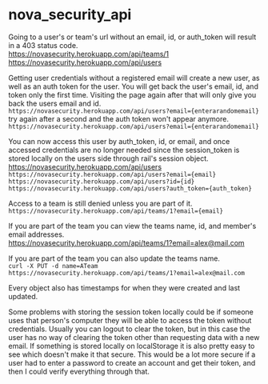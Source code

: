 # nova_security_api

Going to a user's or team's url without an email, id, or auth_token will result in a 403 status code.\
https://novasecurity.herokuapp.com/api/teams/1 \
https://novasecurity.herokuapp.com/api/users 


Getting user credentials without a registered email will create a new user, as well as an auth token for the user. You will get back the user's email, id, and token only the first time. Visiting the page again after that will only give you back the users email and id. \
`https://novasecurity.herokuapp.com/api/users?email={enterarandomemail}` \
try again after a second and the auth token won't appear anymore. \
`https://novasecurity.herokuapp.com/api/users?email={enterarandomemail}`


You can now access this user by auth_token, id, or email, and once accessed credentials are no longer needed since
the session_token is stored locally on the users side through rail's session object. \
https://novasecurity.herokuapp.com/api/users \
`https://novasecurity.herokuapp.com/api/users?email={email}` \
`https://novasecurity.herokuapp.com/api/users?id={id}` \
`https://novasecurity.herokuapp.com/api/users?auth_token={auth_token}`


Access to a team is still denied unless you are part of it. \
`https://novasecurity.herokuapp.com/api/teams/1?email={email}`


If you are part of the team you can view the teams name, id, and member's email addresses. \
https://novasecurity.herokuapp.com/api/teams/1?email=alex@mail.com


If you are part of the team you can also update the teams name. \
`curl -X PUT -d name=ATeam https://novasecurity.herokuapp.com/api/teams/1?email=alex@mail.com`


Every object also has timestamps for when they were created and last updated.


Some problems with storing the session token locally could be if someone uses that person's computer
they will be able to access the token without credentials. Usually you can logout to clear the token, but
in this case the user has no way of clearing the token other than requesting data with a new email. If something is
stored locally on localStorage it is also pretty easy to see which doesn't make it that secure. This would be a lot
more secure if a user had to enter a password to create an account and get their token, and then I could verify
everything through that.
